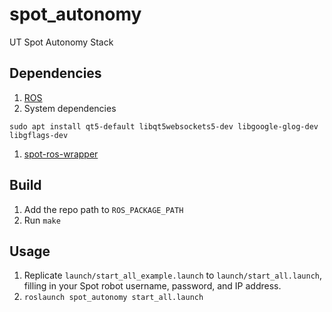 # spot_autonomy

UT Spot Autonomy Stack

## Dependencies
1. [ROS](http://wiki.ros.org/ROS/Installation)
1. System dependencies
  ```
  sudo apt install qt5-default libqt5websockets5-dev libgoogle-glog-dev libgflags-dev
  ```
1. [spot-ros-wrapper](https://github.com/ut-amrl/spot-ros-wrapper)

## Build
1. Add the repo path to `ROS_PACKAGE_PATH`
1. Run `make`

## Usage

1. Replicate `launch/start_all_example.launch` to `launch/start_all.launch`, filling in your Spot robot username, password, and IP address.
1. `roslaunch spot_autonomy start_all.launch`

